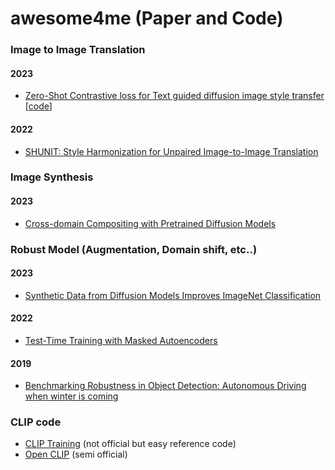 # awesome4me (Paper and Code)

### Image to Image Translation

#### 2023
- <a href='https://arxiv.org/abs/2303.08622'>Zero-Shot Contrastive loss for Text guided diffusion image style transfer</a>
[<a href='https://github.com/ZeConloss/ZeCon/tree/main/guided_diffusion'>code</a>]

#### 2022
- <a href='https://arxiv.org/pdf/2301.04685v1.pdf'>SHUNIT: Style Harmonization for Unpaired Image-to-Image Translation</a>

### Image Synthesis
#### 2023
- <a href='https://arxiv.org/abs/2302.10167'>Cross-domain Compositing with Pretrained Diffusion Models</a>
### Robust Model (Augmentation, Domain shift, etc..)
#### 2023
- <a href='https://arxiv.org/pdf/2304.08466.pdf'>Synthetic Data from Diffusion Models Improves ImageNet Classification</a>

#### 2022
- <a href='https://arxiv.org/abs/2209.07522'>Test-Time Training with Masked Autoencoders</a>
#### 2019
- <a href='https://arxiv.org/abs/1907.07484'>Benchmarking Robustness in Object Detection: Autonomous Driving when winter is coming</a>

### CLIP code

- <a href='https://github.com/kuai-lab/sound-guided-semantic-image-manipulation/blob/main/soundclip/train.py'>CLIP Training</a> (not official but easy reference code)
- <a href='https://github.com/mlfoundations/open_clip'>Open CLIP</a> (semi official)
